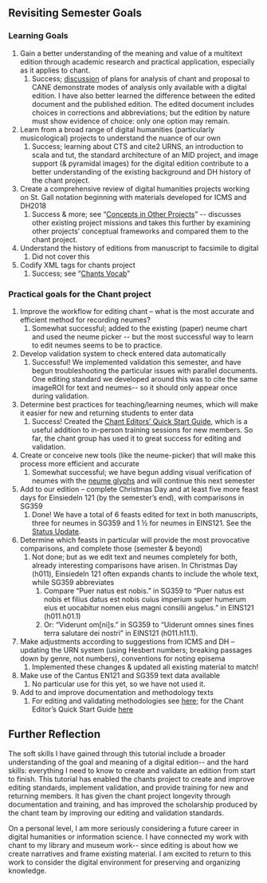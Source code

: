 ## Revisiting Semester Goals

### Learning Goals

1. Gain a better understanding of the meaning and value of a multitext edition through academic research and practical application, especially as it applies to chant.
   1. Success; [discussion](https://toarmstrong.github.io/chants-tutorial18/analysis.html) of plans for analysis of chant and proposal to CANE demonstrate modes of analysis only available with a digital edition.  I have also better learned the difference between the edited document and the published edition.  The edited document includes choices in corrections and abbreviations; but the edition by nature must show evidence of choice: only one option may remain.
2. Learn from a broad range of digital humanities (particularly musicological) projects to understand the nuance of our own
   1. Success; learning about CTS and cite2 URNS, an introduction to scala and tut, the standard architecture of an MID project, and image support (& pyramidal images) for the digital edition contribute to a better understanding of the existing background and DH history of the chant project.
3. Create a comprehensive review of digital humanities projects working on St. Gall notation beginning with materials developed for ICMS and DH2018
   1. Success & more; see “[Concepts in Other Projects](https://toarmstrong.github.io/chants-tutorial18/more.html)” -- discusses other existing project missions and takes this further by examining other projects’ conceptual frameworks and compared them to the chant project.
4. Understand the history of editions from manuscript to facsimile to digital
   1. Did not cover this
5. Codify XML tags for chants project
   1. Success; see “[Chants Vocab](https://toarmstrong.github.io/chants-tutorial18/chants-vocab.html)”


### Practical goals for the Chant project

1. Improve the workflow for editing chant – what is the most accurate and efficient method for recording neumes?
    1. Somewhat successful; added to the existing (paper) neume chart and used the neume picker -- but the most successful way to learn to edit neumes seems to be to practice.  
2. Develop validation system to check entered data automatically
    1. Successful! We implemented validation this semester, and have begun troubleshooting the particular issues with parallel documents.  One editing standard we developed around this was to cite the same imageROI for text and neumes-- so it should only appear once during validation. 
3. Determine best practices for teaching/learning neumes, which will make it easier for new and returning students to enter data
    1. Success! Created the [Chant Editors’ Quick Start Guide](https://github.com/HCMID/chant/wiki/Chant-Editor's-Quick-Start-Guide), which is a useful addition to in-person training sessions for new members.  So far, the chant group has used it to great success for editing and validation.
4. Create or conceive new tools (like the neume-picker) that will make this process more efficient and accurate
    1. Somewhat successful; we have begun adding visual verification of neumes with the [neume glyphs](https://toarmstrong.github.io/chants-tutorial18/glyphs.html) and will continue this next semester
5. Add to our edition – complete Christmas Day and at least five more feast days for Einsiedeln 121 (by the semester’s end), with comparisons in SG359
    1. Done! We have a total of 6 feasts edited for text in both manuscripts, three for neumes in SG359 and 1 ½ for neumes in EINS121.  See the [Status Update](https://github.com/HCMID/chant/wiki/Editing-Status-Report).
6. Determine which feasts in particular will provide the most provocative comparisons, and complete those (semester & beyond)
    1. Not done; but as we edit text and neumes completely for both, already interesting comparisons have arisen.  In Christmas Day (h011), Einsiedeln 121 often expands chants to include the whole text, while SG359 abbreviates
        1. Compare “Puer natus est nobis.” in SG359 to “Puer natus est nobis et filius datus est nobis cuius imperium super humerum eius et uocabitur nomen eius magni consilii angelus.” in EINS121 (h011.h01.1)
        2. Or: “Viderunt om[ni]s.” in SG359 to “Uiderunt omnes sines fines terra salutare dei nostri” in EINS121 (h011.h11.1).
7. Make adjustments according to suggestions from ICMS and DH – updating the URN system (using Hesbert numbers; breaking passages down by genre, not numbers), conventions for noting episema
    1. Implemented these changes & updated all existing material to match!
8. Make use of the Cantus EN121 and SG359 text data available
    1. No particular use for this yet, so we have not used it.
9. Add to and improve documentation and methodology texts
    1. For editing and validating methodologies see [here](https://toarmstrong.github.io/chants-tutorial18/); for the Chant Editor’s Quick Start Guide [here](https://github.com/HCMID/chant/wiki/Chant-Editor's-Quick-Start-Guide) 

## Further Reflection

The soft skills I have gained through this tutorial include a broader understanding of the goal and meaning of a digital edition-- and the hard skills: everything I need to know to create and validate an edition from start to finish.  This tutorial has enabled the chants project to create and improve editing standards, implement validation, and provide training for new and returning members.  It has given the chant project longevity through documentation and training, and has improved the scholarship produced by the chant team by improving our editing and validation standards.  

On a personal level, I am more seriously considering a future career in digital humanities or information science.  I have connected my work with chant to my library and museum work-- since editing is about how we create narratives and frame existing material.  I am excited to return to this work to consider the digital environment for preserving and organizing knowledge.
